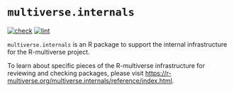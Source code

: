 # `multiverse.internals`

[![check](https://github.com/r-multiverse/multiverse.internals/actions/workflows/check.yaml/badge.svg)](https://github.com/r-multiverse/multiverse.internals/actions?query=workflow%3Acheck)
[![lint](https://github.com/r-multiverse/multiverse.internals/actions/workflows/lint.yaml/badge.svg)](https://github.com/r-multiverse/multiverse.internals/actions?query=workflow%3Alint)

`multiverse.internals` is an R package to support the internal infrastructure for the R-multiverse project.

To learn about specific pieces of the R-multiverse infrastructure for reviewing and checking packages, please visit <https://r-multiverse.org/multiverse.internals/reference/index.html>.
